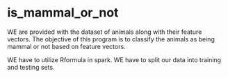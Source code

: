 # is_mammal_or_not


WE are provided with the dataset of animals along with their feature vectors. The objective of this program is to classify the animals as being mammal or not based on feature vectors.

WE have to utilize Rformula in spark. WE have to split our data into training and testing sets.
